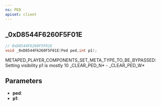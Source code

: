 ```yaml
---
ns: PED
apiset: client
---
```

## _0xD8544F6260F5F01E

```c
// 0xD8544F6260F5F01E
void _0xD8544F6260F5F01E(Ped ped,int p1);
```

METAPED_PLAYER_COMPONENTS_SET_META_TYPE_TO_BE_BYPASSED: Setting visibility
p1 is mostly 10
_CLEAR_PED_N* - _CLEAR_PED_W*

## Parameters
* **ped**:
* **p1**:




